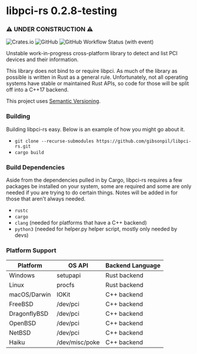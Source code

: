 # libpci-rs 0.2.8-testing
### ⚠ UNDER CONSTRUCTION ⚠

![Crates.io](https://img.shields.io/crates/v/libpci-rs)
![GitHub](https://img.shields.io/github/license/gibsonpil/libpci-rs)
![GitHub Workflow Status (with event)](https://img.shields.io/github/actions/workflow/status/gibsonpil/libpci-rs/tests.yml)

Unstable work-in-progress cross-platform library to detect and list PCI devices and their information. 

This library does not bind to or require libpci. As much of the library as possible is written in Rust as a general rule.
Unfortunately, not all operating systems have stable or maintained Rust APIs, so code for those will be split off into a
C++17 backend.

This project uses [Semantic Versioning](https://semver.org/).

### Building
Building libpci-rs easy. Below is an example of how you might go about it.
- `git clone --recurse-submodules https://github.com/gibsonpil/libpci-rs.git`
- `cargo build`

### Build Dependencies
Aside from the dependencies pulled in by Cargo, libpci-rs requires a few packages be installed on your system,
some are required and some are only needed if you are trying to do certain things. Notes will be added in for those that aren't always needed.
- `rustc`
- `cargo`
- `clang` (needed for platforms that have a C++ backend)
- `python3` (needed for helper.py helper script, mostly only needed by devs)

### Platform Support
| Platform     | OS API         | Backend Language |
|--------------|----------------|------------------|
| Windows      | setupapi       | Rust backend     |
| Linux        | procfs         | Rust backend     |
| macOS/Darwin | IOKit          | C++ backend      |
| FreeBSD      | /dev/pci       | C++ backend      |
| DragonflyBSD | /dev/pci       | C++ backend      |
| OpenBSD      | /dev/pci       | C++ backend      |
| NetBSD       | /dev/pci       | C++ backend      |
| Haiku        | /dev/misc/poke | C++ backend      |
